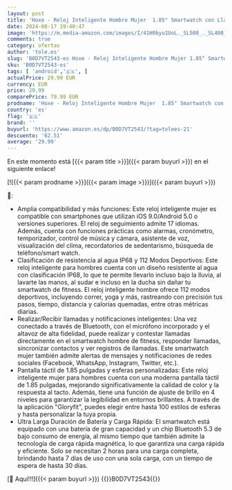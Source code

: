 ```yaml
---
layout: post
title: 'Hoxe - Reloj Inteligente Hombre Mujer  1.85" Smartwatch con Llamadas Bluetooth  2024 Smart Watch Pulsómetro/Monitor Sueño/Podómetro 110+ Modos Deportivos Impermeable IP68 Relojes para Android iOS'
date: 2024-08-17 19:40:47
image: 'https://m.media-amazon.com/images/I/41H0byu1UoL._SL500_._SL400_.jpg'
comments: true
category: ofertas
author: 'tole.es'
slug: 'B0D7VT2543-es Hoxe - Reloj Inteligente Hombre Mujer 1.85" Smartwatch con...'
sku: 'B0D7VT2543-es'
tags: [ 'android','🇪🇸', ]
actualPrice: 29.99 EUR
currency: EUR
price: 29.99
comparePrice: 79.99 EUR
prodname: 'Hoxe - Reloj Inteligente Hombre Mujer  1.85" Smartwatch con Llamadas Bluetooth  2024 Smart Watch Pulsómetro/Monitor Sueño/Podómetro 110+ Modos Deportivos Impermeable IP68 Relojes para Android iOS'
country: 'es'
flag: '🇪🇸'
brand: ''
buyurl: 'https://www.amazon.es/dp/B0D7VT2543/?tag=tolees-21'
descuento: '62.51'
average: '29.99'
---
```


En este momento está [{{< param title >}}]({{< param buyurl >}}) en el siguiente enlace!

[![{{< param prodname >}}]({{< param image >}})]({{< param buyurl >}})

🔎:

- Amplia compatibilidad y más funciones: Este reloj inteligente mujer es compatible con smartphones que utilizan iOS 9.0/Android 5.0 o versiones superiores. El reloj de seguimiento admite 17 idiomas. Además, cuenta con funciones prácticas como alarmas, cronómetro, temporizador, control de música y cámara, asistente de voz, visualización del clima, recordatorios de sedentarismo, búsqueda de teléfono/smart watch.
- Clasificación de resistencia al agua IP68 y 112 Modos Deportivos: Este reloj inteligente para hombres cuenta con un diseño resistente al agua con clasificación IP68, lo que te permite llevarlo incluso bajo la lluvia, al lavarte las manos, al sudar e incluso en la ducha sin dañar tu smartwatch de fitness. El reloj inteligente hombre ofrece 112 modos deportivos, incluyendo correr, yoga y más, rastreando con precisión tus pasos, tiempo, distancia y calorías quemadas, entre otras métricas diarias.
- Realizar/Recibir llamadas y notificaciones inteligentes: Una vez conectado a través de Bluetooth, con el micrófono incorporado y el altavoz de alta fidelidad, puede realizar y contestar llamadas directamente en el smartwatch hombre de fitness, responder llamadas, sincronizar contactos y ver registros de llamadas. Este smartwatch mujer también admite alertas de mensajes y notificaciones de redes sociales (Facebook, WhatsApp, Instagram, Twitter, etc.).
- Pantalla táctil de 1.85 pulgadas y esferas personalizadas: Este reloj inteligente mujer para hombres cuenta con una moderna pantalla táctil de 1.85 pulgadas, mejorando significativamente la calidad de color y la respuesta al tacto. Además, tiene una función de ajuste de brillo en 4 niveles para garantizar la legibilidad en entornos brillantes. A través de la aplicación "Gloryfit", puedes elegir entre hasta 100 estilos de esferas y hasta personalizar la tuya propia.
- Ultra Larga Duración de Batería y Carga Rápida: El smartwatch está equipado con una batería de gran capacidad y un chip Bluetooth 5.3 de bajo consumo de energía, al mismo tiempo que también admite la tecnología de carga rápida magnética, lo que garantiza una carga rápida y eficiente. Solo se necesitan 2 horas para una carga completa, brindando hasta 7 días de uso con una sola carga, con un tiempo de espera de hasta 30 días.

[🛒 Aquí!!!]({{< param buyurl >}})
{{<world>}}B0D7VT2543{{</world>}}
